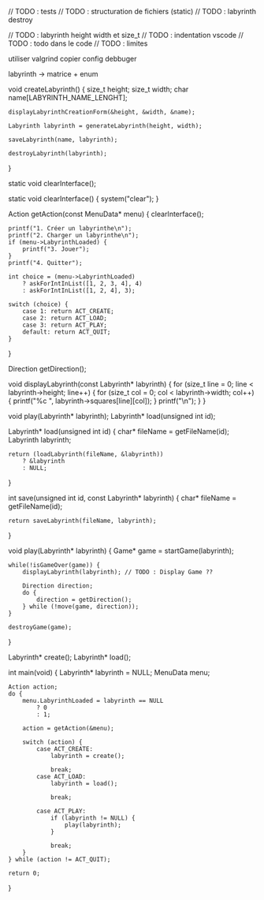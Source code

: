 // TODO : tests
// TODO : structuration de fichiers (static)
// TODO : labyrinth destroy

// TODO : labyrinth height width et size_t
// TODO : indentation vscode
// TODO : todo dans le code
// TODO : limites

utiliser valgrind
copier config debbuger

labyrinth -> matrice + enum





void createLabyrinth() {
    size_t height;
    size_t width;
    char name[LABYRINTH_NAME_LENGHT];

    displayLabyrinthCreationForm(&height, &width, &name);

    Labyrinth labyrinth = generateLabyrinth(height, width);

    saveLabyrinth(name, labyrinth);

    destroyLabyrinth(labyrinth);
}






static void clearInterface();


static void clearInterface() {
    system("clear");
}


Action getAction(const MenuData* menu) {
    clearInterface();

    printf("1. Créer un labyrinthe\n");
    printf("2. Charger un labyrinthe\n");
    if (menu->LabyrinthLoaded) {
        printf("3. Jouer");
    }
    printf("4. Quitter");

    int choice = (menu->LabyrinthLoaded)
        ? askForIntInList([1, 2, 3, 4], 4)
        : askForIntInList([1, 2, 4], 3);
    
    switch (choice) {
        case 1: return ACT_CREATE;
        case 2: return ACT_LOAD;
        case 3: return ACT_PLAY;
        default: return ACT_QUIT;
    }
}




Direction getDirection();

void displayLabyrinth(const Labyrinth* labyrinth) {
    for (size_t line = 0; line < labyrinth->height; line++) {
        for (size_t col = 0; col < labyrinth->width; col++) {
            printf("%c ", labyrinth->squares[line][col]);
        }
        printf("\n");
    }
}






void play(Labyrinth* labyrinth);
Labyrinth* load(unsigned int id);

Labyrinth* load(unsigned int id) {
    char* fileName = getFileName(id);
    Labyrinth labyrinth;
    
    return (loadLabyrinth(fileName, &labyrinth))
        ? &labyrinth
        : NULL;
}

int save(unsigned int id, const Labyrinth* labyrinth) {
    char* fileName = getFileName(id);

    return saveLabyrinth(fileName, labyrinth);
}

void play(Labyrinth* labyrinth) {
    Game* game = startGame(labyrinth);

    while(!isGameOver(game)) {
        displayLabyrinth(labyrinth); // TODO : Display Game ??

        Direction direction;
        do {
            direction = getDirection();
        } while (!move(game, direction));
    }

    destroyGame(game);
}

Labyrinth* create();
Labyrinth* load();

int main(void) {
    Labyrinth* labyrinth = NULL;
    MenuData menu;
    
    Action action;
    do {
        menu.LabyrinthLoaded = labyrinth == NULL
            ? 0
            : 1;

        action = getAction(&menu);

        switch (action) {
            case ACT_CREATE:
                labyrinth = create();

                break;
            case ACT_LOAD:
                labyrinth = load();

                break;

            case ACT_PLAY:
                if (labyrinth != NULL) {
                    play(labyrinth);
                }

                break;
        }
    } while (action != ACT_QUIT);

    return 0;
}



